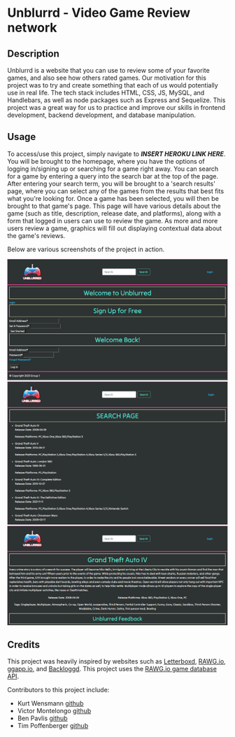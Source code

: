 # Unblurrd - Video Game Review network

## Description

Unblurrd is a website that you can use to review some of your favorite games, and also see how others rated games. Our motivation for this project was to try and create something that each of us would potentially use in real life. The tech stack includes HTML, CSS, JS, MySQL, and Handlebars, as well as node packages such as Express and Sequelize. This project was a great way for us to practice and improve our skills in frontend development, backend development, and database manipulation.



## Usage

To access/use this project, simply navigate to ***INSERT HEROKU LINK HERE***. You will be brought to the homepage, where you have the options of logging in/signing up or searching for a game right away. You can search for a game by entering a query into the search bar at the top of the page. After entering your search term, you will be brought to a 'search results' page, where you can select any of the games from the results that best fits what you're looking for. Once a game has been selected, you will then be brought to that game's page. This page will have various details about the game (such as title, description, release date, and platforms), along with a form that logged in users can use to review the game. As more and more users review a game, graphics will fill out displaying contextual data about the game's reviews.

Below are various screenshots of the project in action.

![Screenshot of the Unblurrd homepage](./public/images/homepage.png) ![Screenshot of the Unblurrd search results page](./public/images/searchpage.png) ![Screenshot of the Unblurrd game page](./public/images/gamepage.png)

## Credits

This project was heavily inspired by websites such as [Letterboxd](https://www.letterboxd.com), [RAWG.io](https://www.rawg.io), [ggapp.io](https://ggapp.io/), and [Backloggd](https://backloggd.com). This project uses the [RAWG.io game database API](https://rawg.io/apidocs).

Contributors to this project include:
 * Kurt Wensmann [github](https://github.com/napoleondd86)
 * Victor Montelongo [github](https://github.com/VictorMontelongo)
 * Ben Pavlis [github](https://github.com/bpavlis)
 * Tim Poffenberger [github](https://github.com/timpyjoe)

